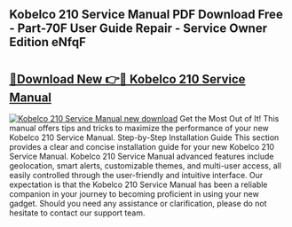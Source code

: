 ## Kobelco 210 Service Manual PDF Download Free - Part-70F User Guide Repair - Service Owner Edition eNfqF

# <h2><a href="http://bc82314.oget.top/?id=Kobelco+210+Service+Manual">🔗Download New 👉🔴 Kobelco 210 Service Manual</a></h2>

[![Kobelco 210 Service Manual new download](https://i.imgur.com/5g1atiW.png)](http://bc82314.oget.top/?id=Kobelco+210+Service+Manual)
Get the Most Out of It! This manual offers tips and tricks to maximize the performance of your new Kobelco 210 Service Manual. Step-by-Step Installation Guide This section provides a clear and concise installation guide for your new Kobelco 210 Service Manual. Kobelco 210 Service Manual advanced features include geolocation, smart alerts, customizable themes, and multi-user access, all easily controlled through the user-friendly and intuitive interface. Our expectation is that the Kobelco 210 Service Manual has been a reliable companion in your journey to becoming proficient in using your new gadget. Should you need any assistance or clarification, please do not hesitate to contact our support team.
